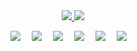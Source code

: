<div align="center" dir="auto">
    <a href="https://anorange.icu/" rel="nofollow">
      <img src="https://readme-typing-svg.herokuapp.com/?lines=console.log(%22Hello%2C%20World!%22);小橙同学祝您今天愉快!&center=true&size=27">
    </a>
  <a><img src="https://cdn.anorange.icu/blog/image_header.jpg"></a>
    <p></p>
  </div>
<div align="center" dir="auto">
    <a href="https://anorange.icu/" rel="nofollow"><img src="https://img.shields.io/badge/Website-博客-blue" style="max-width: 100%;"></a>&emsp;
    <a href="https://weibo.com/u/6714461323" rel="nofollow"><img src="https://img.shields.io/badge/weibo-微博-blue" style="max-width: 100%;"></a>&emsp;
    <a href="https://www.youtube.com/@sun0225SUN" rel="nofollow"><img src="https://img.shields.io/badge/YouTube-油管-c32136" style="max-width: 100%;"></a>&emsp;
    <a href="https://box.sunguoqi.com/weixin_mp" rel="nofollow"><img src=https://img.shields.io/badge/WeChat-微信-07c160" style="max-width: 100%;"></a>&emsp;
    <a href="https://space.bilibili.com/448488855/" rel="nofollow"><img src=https://img.shields.io/badge/Bilibili-B站-FF69B4" style="max-width: 100%;"></a>&emsp;
    <a href="https://blog.csdn.net/weixin_50915462/" rel="nofollow"><img src="https://img.shields.io/badge/CSDN-论坛-c32136" style="max-width: 100%;"></a>&emsp;
  </div>











<!--
**cyx614997005/cyx614997005** is a ✨ _special_ ✨ repository because its `README.md` (this file) appears on your GitHub profile.

Here are some ideas to get you started:

- 🔭 I’m currently working on ...
- 🌱 I’m currently learning ...
- 👯 I’m looking to collaborate on ...
- 🤔 I’m looking for help with ...
- 💬 Ask me about ...
- 📫 How to reach me: ...
- 😄 Pronouns: ...
- ⚡ Fun fact: ...
-->
